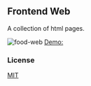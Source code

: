 ## Frontend Web

A collection of html pages.

![food-web](https://res.cloudinary.com/dcqjmkwvc/image/upload/v1610282095/MHS/z8laezgthmtryyyratq2.png)
[Demo: ](https://food-web-page.netlify.app/)

### License

[MIT](https://choosealicense.com/licenses/mit/)
